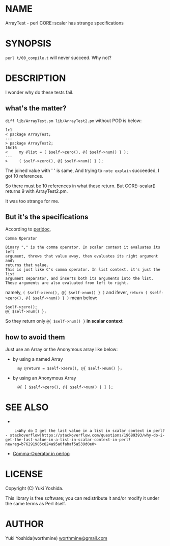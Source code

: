 # NAME

ArrayTest - perl CORE::scaler has strange specifications

# SYNOPSIS

`perl t/00_compile.t` will never succeed. Why not?

# DESCRIPTION

I wonder why do these tests fail.

## what's the matter?

`diff lib/ArrayTest.pm lib/ArrayTest2.pm` without POD is below:

    1c1
    < package ArrayTest;
    ---
    > package ArrayTest2;
    16c16
    <     my @list = ( $self->zero(), @{ $self->num() } );
    ---
    >     ( $self->zero(), @{ $self->num() } );

The joined value with ' ' is same,
And trying to `note explain` succeeded, I got 10 references.

So there must be 10 references in what these return.
But CORE::scalar() returns 9 with ArrayTest2.pm.

It was too strange for me.

## But it's the specifications

According to [perldoc](http://perldoc.perl.org/perlop.html#Comma-Operator),

    Comma Operator

    Binary "," is the comma operator. In scalar context it evaluates its left
    argument, throws that value away, then evaluates its right argument and\
    returns that value.
    This is just like C's comma operator. In list context, it's just the list
    argument separator, and inserts both its arguments into the list.
    These arguments are also evaluated from left to right.

namely, `( $self->zero(), @{ $self->num() } )` and ifever, `return ( $self->zero(), @{ $self->num() } )` mean below:

    $self->zero();
    @{ $self->num() };

So they return only `@{ $self->num() }` **in scalar context**

## how to avoid them

Just use an Array or the Anonymous array like below:

- by using a named Array

        my @return = $self->zero(), @{ $self->num() };

- by using an Anonymous Array

        @{ [ $self->zero(), @{ $self->num() } ] };

# SEE ALSO

-

        L<Why do I get the last value in a list in scalar context in perl? - stackoverflow|https://stackoverflow.com/questions/19689393/why-do-i-get-the-last-value-in-a-list-in-scalar-context-in-perl?newreg=b76291905c824a95a0fabaf5a539d0e0>

- [Comma-Operator in perlop](http://perldoc.perl.org/perlop.html#Comma-Operator)

# LICENSE

Copyright (C) Yuki Yoshida.

This library is free software; you can redistribute it and/or modify
it under the same terms as Perl itself.

# AUTHOR

Yuki Yoshida(worthmine) <worthmine@gmail.com>
